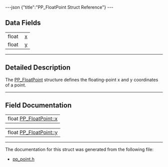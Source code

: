 ---json {"title":"PP\_FloatPoint Struct Reference"} ---

Data Fields
-----------

<table><tbody><tr class="odd"><td style="text-align: right;">float </td><td><a href="/docs/native-client/pepper_stable/c/struct_p_p___float_point#a40405bdfc98bbc0fe7aa8c065d971947" class="el">x</a></td></tr><tr class="even"><td style="text-align: right;">float </td><td><a href="/docs/native-client/pepper_stable/c/struct_p_p___float_point#a9662ff4361457b92ef5bab02b3850521" class="el">y</a></td></tr></tbody></table>

------------------------------------------------------------------------

<span id="details" class="anchor" style="margin: 0;"></span>

Detailed Description
--------------------

The <a href="/docs/native-client/pepper_stable/c/struct_p_p___float_point/" class="el" title="The PP_FloatPoint structure defines the floating-point x and y coordinates of a point.">PP_FloatPoint</a> structure defines the floating-point x and y coordinates of a point.

------------------------------------------------------------------------

Field Documentation
-------------------

<span id="a40405bdfc98bbc0fe7aa8c065d971947" class="anchor" style="margin: 0;"></span>

<table><tbody><tr class="odd"><td>float <a href="/docs/native-client/pepper_stable/c/struct_p_p___float_point#a40405bdfc98bbc0fe7aa8c065d971947" class="el">PP_FloatPoint::x</a></td></tr></tbody></table>

<span id="a9662ff4361457b92ef5bab02b3850521" class="anchor" style="margin: 0;"></span>

<table><tbody><tr class="odd"><td>float <a href="/docs/native-client/pepper_stable/c/struct_p_p___float_point#a9662ff4361457b92ef5bab02b3850521" class="el">PP_FloatPoint::y</a></td></tr></tbody></table>

------------------------------------------------------------------------

The documentation for this struct was generated from the following file:

-   <a href="/docs/native-client/pepper_stable/c/pp__point_8h/" class="el">pp_point.h</a>
